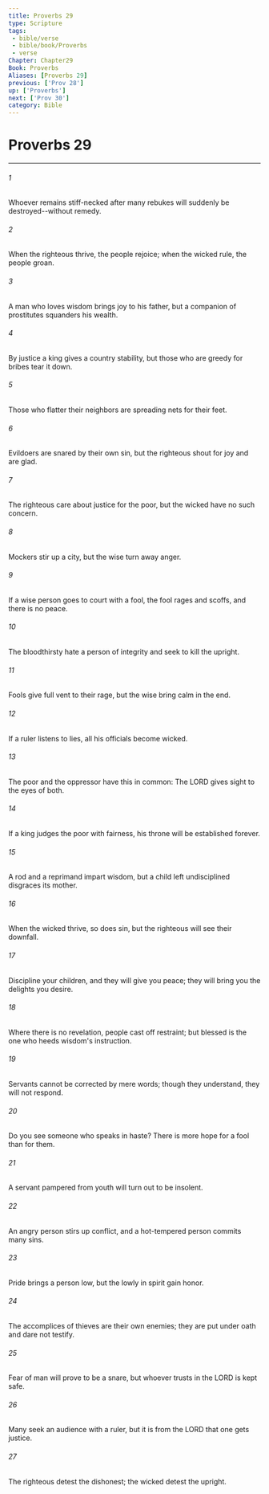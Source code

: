 ```yaml
---
title: Proverbs 29
type: Scripture
tags:
 - bible/verse
 - bible/book/Proverbs
 - verse
Chapter: Chapter29
Book: Proverbs
Aliases: [Proverbs 29]
previous: ['Prov 28']
up: ['Proverbs']
next: ['Prov 30']
category: Bible
---
```

# Proverbs 29

***


###### 1 
Whoever remains stiff-necked after many rebukes will suddenly be destroyed--without remedy. 

###### 2 
When the righteous thrive, the people rejoice; when the wicked rule, the people groan. 

###### 3 
A man who loves wisdom brings joy to his father, but a companion of prostitutes squanders his wealth. 

###### 4 
By justice a king gives a country stability, but those who are greedy for bribes tear it down. 

###### 5 
Those who flatter their neighbors are spreading nets for their feet. 

###### 6 
Evildoers are snared by their own sin, but the righteous shout for joy and are glad. 

###### 7 
The righteous care about justice for the poor, but the wicked have no such concern. 

###### 8 
Mockers stir up a city, but the wise turn away anger. 

###### 9 
If a wise person goes to court with a fool, the fool rages and scoffs, and there is no peace. 

###### 10 
The bloodthirsty hate a person of integrity and seek to kill the upright. 

###### 11 
Fools give full vent to their rage, but the wise bring calm in the end. 

###### 12 
If a ruler listens to lies, all his officials become wicked. 

###### 13 
The poor and the oppressor have this in common: The LORD gives sight to the eyes of both. 

###### 14 
If a king judges the poor with fairness, his throne will be established forever. 

###### 15 
A rod and a reprimand impart wisdom, but a child left undisciplined disgraces its mother. 

###### 16 
When the wicked thrive, so does sin, but the righteous will see their downfall. 

###### 17 
Discipline your children, and they will give you peace; they will bring you the delights you desire. 

###### 18 
Where there is no revelation, people cast off restraint; but blessed is the one who heeds wisdom's instruction. 

###### 19 
Servants cannot be corrected by mere words; though they understand, they will not respond. 

###### 20 
Do you see someone who speaks in haste? There is more hope for a fool than for them. 

###### 21 
A servant pampered from youth will turn out to be insolent. 

###### 22 
An angry person stirs up conflict, and a hot-tempered person commits many sins. 

###### 23 
Pride brings a person low, but the lowly in spirit gain honor. 

###### 24 
The accomplices of thieves are their own enemies; they are put under oath and dare not testify. 

###### 25 
Fear of man will prove to be a snare, but whoever trusts in the LORD is kept safe. 

###### 26 
Many seek an audience with a ruler, but it is from the LORD that one gets justice. 

###### 27 
The righteous detest the dishonest; the wicked detest the upright. 
